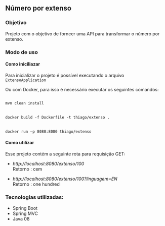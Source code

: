 ## Número por extenso

### Objetivo
Projeto com o objetivo de forncer uma API para transformar o número por extenso. 

### Modo de uso
#### Como iniciliazar

Para inicializar o projeto é possível executando o arquivo <code>ExtensoApplication</code>

Ou com Docker, para isso é necessário  executar os seguintes comandos:

<code>
mvn clean install
</code>
<br/>
<code>
docker build -f Dockerfile -t thiago/extenso .
</code>
<br/>
<code>
docker run –p 8080:8080 thiago/extenso
</code>

#### Como utilizar

Esse projeto contém a seguinte rota para requisição GET:

* <i>http://localhost:8080/extenso/100</i>
<br/>Retorno : cem

* <i>http://localhost:8080/extenso/100?linguagem=EN</i>
<br/>Retorno : one hundred



### Tecnologias utilizadas:
* Spring Boot
* Spring MVC
* Java 08
